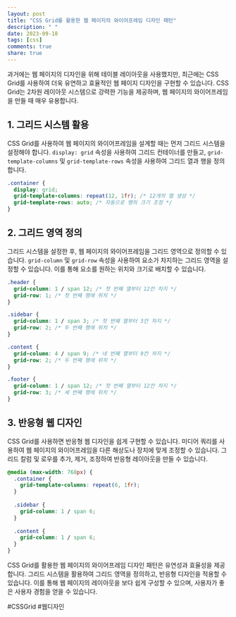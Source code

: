 ```yaml
---
layout: post
title: "CSS Grid를 활용한 웹 페이지의 와이어프레임 디자인 패턴"
description: " "
date: 2023-09-18
tags: [css]
comments: true
share: true
---
```


과거에는 웹 페이지의 디자인을 위해 테이블 레이아웃을 사용했지만, 최근에는 CSS Grid를 사용하여 더욱 유연하고 효율적인 웹 페이지 디자인을 구현할 수 있습니다. CSS Grid는 2차원 레이아웃 시스템으로 강력한 기능을 제공하며, 웹 페이지의 와이어프레임을 만들 때 매우 유용합니다.

## 1. 그리드 시스템 활용

CSS Grid를 사용하여 웹 페이지의 와이어프레임을 설계할 때는 먼저 그리드 시스템을 설정해야 합니다. `display: grid` 속성을 사용하여 그리드 컨테이너를 만들고, `grid-template-columns` 및 `grid-template-rows` 속성을 사용하여 그리드 열과 행을 정의합니다. 

```css
.container {
  display: grid;
  grid-template-columns: repeat(12, 1fr); /* 12개의 열 생성 */
  grid-template-rows: auto; /* 자동으로 행의 크기 조정 */
}
```

## 2. 그리드 영역 정의

그리드 시스템을 설정한 후, 웹 페이지의 와이어프레임을 그리드 영역으로 정의할 수 있습니다. `grid-column` 및 `grid-row` 속성을 사용하여 요소가 차지하는 그리드 영역을 설정할 수 있습니다. 이를 통해 요소를 원하는 위치와 크기로 배치할 수 있습니다.

```css
.header {
  grid-column: 1 / span 12; /* 첫 번째 열부터 12칸 차지 */
  grid-row: 1; /* 첫 번째 행에 위치 */
}

.sidebar {
  grid-column: 1 / span 3; /* 첫 번째 열부터 3칸 차지 */
  grid-row: 2; /* 두 번째 행에 위치 */
}

.content {
  grid-column: 4 / span 9; /* 네 번째 열부터 9칸 차지 */
  grid-row: 2; /* 두 번째 행에 위치 */
}

.footer {
  grid-column: 1 / span 12; /* 첫 번째 열부터 12칸 차지 */
  grid-row: 3; /* 세 번째 행에 위치 */
}
```

## 3. 반응형 웹 디자인

CSS Grid를 사용하면 반응형 웹 디자인을 쉽게 구현할 수 있습니다. 미디어 쿼리를 사용하여 웹 페이지의 와이어프레임을 다른 해상도나 장치에 맞게 조정할 수 있습니다. 그리드 칼럼 및 로우를 추가, 제거, 조정하여 반응형 레이아웃을 만들 수 있습니다.

```css
@media (max-width: 768px) {
  .container {
    grid-template-columns: repeat(6, 1fr);
  }
  
  .sidebar {
    grid-column: 1 / span 6;
  }
  
  .content {
    grid-column: 1 / span 6;
  }
}
```

CSS Grid를 활용한 웹 페이지의 와이어프레임 디자인 패턴은 유연성과 효율성을 제공합니다. 그리드 시스템을 활용하여 그리드 영역을 정의하고, 반응형 디자인을 적용할 수 있습니다. 이를 통해 웹 페이지의 레이아웃을 보다 쉽게 구성할 수 있으며, 사용자가 좋은 사용자 경험을 얻을 수 있습니다.

#CSSGrid #웹디자인